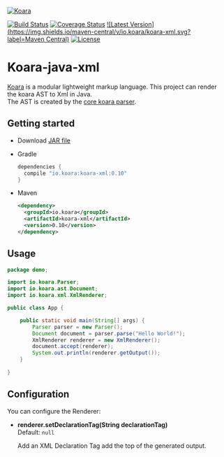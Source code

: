 [![Koara](http://www.koara.io/logo.png)](http://www.koara.io)

[![Build Status](https://img.shields.io/travis/koara/koara-java-xml.svg)](https://travis-ci.org/koara/koara-java-xml)
[![Coverage Status](https://img.shields.io/coveralls/koara/koara-java-xml.svg)](https://coveralls.io/github/koara/koara-java-xml?branch=master)
[![Latest Version](https://img.shields.io/maven-central/v/io.koara/koara-xml.svg?label=Maven Central)](http://search.maven.org/#search%7Cga%7C1%7Ckoara-xml)
[![License](https://img.shields.io/badge/License-Apache%202.0-blue.svg)](https://github.com/koara/koara-java-xml/blob/master/LICENSE)

# Koara-java-xml
[Koara](http://www.koara.io) is a modular lightweight markup language. This project can render the koara AST to Xml in Java.  
The AST is created by the [core koara parser](https://github.com/koara/koara-java-xml).

## Getting started
- Download [JAR file](http://repo1.maven.org/maven2/io/koara/koara/0.10/koara-xml-0.10.jar)
- Gradle

  ```groovy
  dependencies {
	compile "io.koara:koara-xml:0.10"
  }
  ```
  
- Maven

  ```xml
  <dependency>
    <groupId>io.koara</groupId>
    <artifactId>koara-xml</artifactId>
    <version>0.10</version>
  </dependency>
  ```

## Usage
```java
package demo;

import io.koara.Parser;
import io.koara.ast.Document;
import io.koara.xml.XmlRenderer;

public class App {

	public static void main(String[] args) {
		Parser parser = new Parser();
		Document document = parser.parse("Hello World!");
		XmlRenderer renderer = new XmlRenderer();
		document.accept(renderer);
		System.out.println(renderer.getOutput());
	}
	
}
```

## Configuration
You can configure the Renderer:

-  **renderer.setDeclarationTag(String declarationTag)**  
   Default:	`null`
   
   Add an XML Declaration Tag add the top of the generated output.  